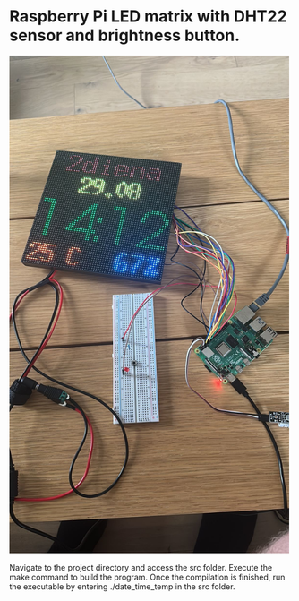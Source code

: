 # Raspberry Pi LED matrix with DHT22 sensor and brightness button.

<img src="assets/final.jpeg" alt="Your Image" width="500"/>


Navigate to the project directory and access the src folder. Execute the make command to build the program. Once the compilation is finished, run the executable by entering ./date_time_temp in the src folder.
